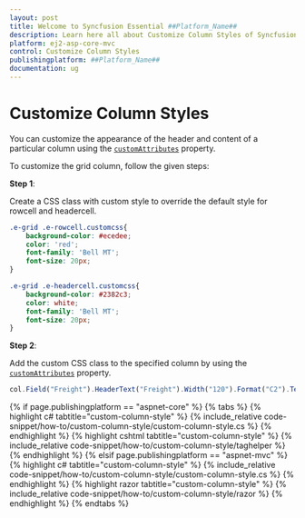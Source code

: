 ```yaml
---
layout: post
title: Welcome to Syncfusion Essential ##Platform_Name##
description: Learn here all about Customize Column Styles of Syncfusion Essential ##Platform_Name## widgets based on HTML5 and jQuery.
platform: ej2-asp-core-mvc
control: Customize Column Styles
publishingplatform: ##Platform_Name##
documentation: ug
---
```



# Customize Column Styles

You can customize the appearance of the header and content of a particular column using the [`customAttributes`](https://help.syncfusion.com/cr/aspnetcore-js2/Syncfusion.EJ2.Grids.GridColumn.html#Syncfusion_EJ2_Grids_GridColumn_CustomAttributes) property.

To customize the grid column, follow the given steps:

**Step 1**:

Create a CSS class with custom style to override the default style for rowcell and headercell.

```css
.e-grid .e-rowcell.customcss{
    background-color: #ecedee;
    color: 'red';
    font-family: 'Bell MT';
    font-size: 20px;
}

.e-grid .e-headercell.customcss{
    background-color: #2382c3;
    color: white;
    font-family: 'Bell MT';
    font-size: 20px;
}

```

**Step 2**:

Add the custom CSS class to the specified column by using the [`customAttributes`](https://help.syncfusion.com/cr/aspnetcore-js2/Syncfusion.EJ2.Grids.GridColumn.html#Syncfusion_EJ2_Grids_GridColumn_CustomAttributes) property.

```typescript
col.Field("Freight").HeaderText("Freight").Width("120").Format("C2").TextAlign(Syncfusion.EJ2.Grids.TextAlign.Right).CustomAttributes(new { @class = "customcss" }).Add();

```

{% if page.publishingplatform == "aspnet-core" %}
{% tabs %}
{% highlight c# tabtitle="custom-column-style" %}
{% include_relative code-snippet/how-to/custom-column-style/custom-column-style.cs %}
{% endhighlight %}
{% highlight cshtml tabtitle="custom-column-style" %}
{% include_relative code-snippet/how-to/custom-column-style/taghelper %}
{% endhighlight %}
{% elsif page.publishingplatform == "aspnet-mvc" %}
{% highlight c# tabtitle="custom-column-style" %}
{% include_relative code-snippet/how-to/custom-column-style/custom-column-style.cs %}
{% endhighlight %}
{% highlight razor tabtitle="custom-column-style" %}
{% include_relative code-snippet/how-to/custom-column-style/razor %}
{% endhighlight %}
{% endtabs %}


